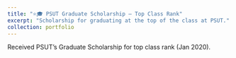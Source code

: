 ```yaml
---
title: "⭐🎓 PSUT Graduate Scholarship — Top Class Rank"
excerpt: "Scholarship for graduating at the top of the class at PSUT."
collection: portfolio
---
```


Received PSUT’s Graduate Scholarship for top class rank (Jan 2020).
